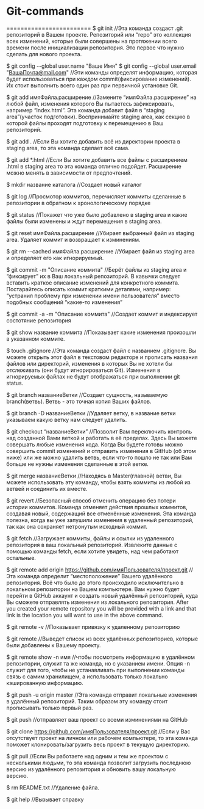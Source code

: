 # Git-commands
========================
$ git init 
//Эта команда создаст .git репозиторий в Вашем проекте. Репозиторий или “repo” это коллекция всех изменений, которые были совершены на протяжении всего времени после инициализации репозитория. Это первое что нужно сделать для нового проекта.

$ git config --global user.name "Ваше Имя"
$ git config --global user.email "ВашаПочта@mail.com"
//Эти команды определят информацию, которая будет использоваться при каждом commit(фиксирование изменений). Их стоит выполнить всего один раз при первичной установке Git.

$ git add имяФайла.расширение 
//Замените “имяФайла.расширение” на любой файл, изменения которого Вы пытаетесь зафиксировать, например “index.html”. Эта команда добавит файл в “staging area”(участок подготовки). Воспринимайте staging area, как секцию в которой файлы проходят подготовку к перемещению в Ваш репозиторий.

$ git add .
//Если Вы хотите добавить всё из директории проекта в staging area, то эта команда сделает всё сама.

$ git add *.html
//Если Вы хотите добавить все файлы с расширением .html в staging area то эта команда отлично подойдет. Расширение можно менять в зависимости от предпочтений.

$ mkdir название каталога
//Создает новый каталог

$ git log
//Просмотор коммитов, перечисляет коммиты сделанные в репозитории в обратном к хронологическому порядке

$ git status
//Покажет что уже было добавлено в staging area и какие файлы были изменены и ждут перемещения в staging area.

$ git reset имяФайла.расширение
//Убирает выбранный файл из staging area. Удаляет коммит и возвращает к изминениям.

$ git rm --cached имяФайла.расширение
//Убирает файл из staging area и определяет его как игнорируемый.

$ git commit -m "Описание коммита"
//Берёт файлы из staging area и “фиксирует” их в Ваш локальный репозиторий. В кавычки следует вставить краткое описание изменений для конкретного коммита. Постарайтесь описать коммит краткими деталями, например: “устранил проблему при изменении имени пользователя” вместо подобных сообщений “какие-то изменения”

$ git commit -a -m "Описание коммита"
//Создает коммит и индексирует состотяние репозитория

$ git show название коммита
//Показывает какие изменения произошли в указанном коммите.

$ touch .gitignore
//Эта команда создаст файл с названием .gitignore. Вы можете открыть этот файл в текстовом редакторе и прописать названия файлов или директорий, изменения в которых Вы не хотели бы отслеживать (они будут игнорироваться Git). Изменения в игнорируемых файлах не будут отображаться при выполнении git status.

$ git branch названиеВетки
//Создает сущность, называемую branch(ветвь). Ветвь - это точная копия Ваших файлов.

$ git branch -D названиеВетки
//Удаляет ветку, в название ветки указываем какую ветку нам следует удалить.

$ git checkout “названиеВетки”
//Позволит Вам переключить контроль над созданной Вами веткой и работать в её пределах. Здесь Вы можете совершать любые изменения кода. Когда Вы будете готовы можно совершить commit изменений и отправить изменения в GitHub (об этом ниже) или же можно удалить ветвь, если что-то пошло не так или Вам больше не нужны изменения сделанные в этой ветке.

$ git merge названиеВетки
//Находясь в Master(главной) ветви, Вы можете использовать эту команду, чтобы взять коммиты из любой из ветвей и соединить их вместе.

$ git revert
//Безопасный способ отменить операцию без потери истории коммитов. Команда отменяет действия прошлых коммитов, создавая новый, содержащий все отменённые изменения. Эта команда полезна, когда вы уже запушили изменения в удаленный репозиторий, так как она сохраняет нетронутым исходный коммит.

$ git fetch
//Загружает коммиты, файлы и ссылки из удаленного репозитория в ваш локальный репозиторий. Извлеките данные с помощью команды fetch, если хотите увидеть, над чем работают остальные.

$ git remote add origin https://github.com/имяПользователя/проект.git
//Эта команда определит “местоположение” Вашего удалённого репозитория. Всё что было до этого происходило исключительно в локальном репозитории на Вашем компьютере. Вам нужно будет перейти в GitHub аккаунт и создать новый удалённый репозиторий, куда Вы сможете отправлять изменения из локального репозитория. After you created your remote repository you will be provided with a link and that link is the location you will want to use in the above command.

$ git remote -v
//Показывает привязку к удаленному репозиторию 

$ git remote
//Выведет список из всех удалённых репозиториев, которые были добавлены к Вашему проекту.

$ git remote show -n имя
//чтобы посмотреть информацию в удалённом репозитории, служит та же команда, но с указанием имени. Опция -n служит для того, чтобы не устанавливать при выполнении команды связь с самим хранилищем, а использовать только локально кэшированную информацию.

$ git push -u origin master
//Эта команда отправит локальные изменения в удалённый репозиторий. Таким образом эту команду стоит прописывать только первый раз.

$ git push
//отправляет ваш проект со всеми изминениями на GitHub

$ git clone https://github.com/имяПользователя/проект.git
//Если у Вас отсутствует проект на личном или рабочем компьютере, то эта команда поможет клонировать/загрузить весь проект в текущую директорию.

$ git pull
//Если Вы работаете над одним и тем же проектом с несколькими людьми, то эта команда позволит загрузить последнюю версию из удалённого репозитория и обновить вашу локальную версию.

$ rm README.txt
//Удаление файла.

$ git help 
//Вызывает справку



